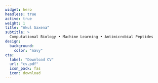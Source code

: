 ```yaml
---
widget: hero
headless: true
active: true
weight: 1
title: "Akul Saxena"
subtitle: >
  Computational Biology • Machine Learning • Antimicrobial Peptides
design:
  background:
    color: "navy"
cta:
  label: "Download CV"
  url: "cv.pdf"
  icon_pack: fas
  icon: download
---
```


